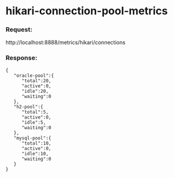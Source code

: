 # hikari-connection-pool-metrics

### Request:
http://localhost:8888/metrics/hikari/connections

### Response:

```
{
   "oracle-pool":{
      "total":20,
      "active":0,
      "idle":20,
      "waiting":0
   },
   "h2-pool":{
      "total":5,
      "active":0,
      "idle":5,
      "waiting":0
   },
   "mysql-pool":{
      "total":10,
      "active":0,
      "idle":10,
      "waiting":0
   }
}
```
